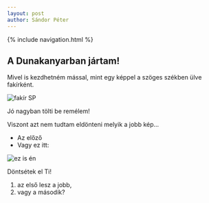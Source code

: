 ```yaml
---
layout: post
author: Sándor Péter
---
```

{% include navigation.html %}

## A Dunakanyarban jártam! 

Mivel is kezdhetném mással, mint egy képpel a szöges székben ülve fakírként.

![fakír SP](https://lh3.googleusercontent.com/obtK6qzymsWQyiNTIE4nbPzMw24qlh6C-pJlveIUq24Fxs48OgDf0I9g-mwFXvd_kdHjuhEkXtvwLw-4XdNxVn0x_E4fPm5b3B0OwDgosAw5PjUa3Y49xqYReBgDAu3nCzDPe8dvt7BRkkELPnylGvZ2B3rtHAVbCL0nY_gD0g4Sr2geAwwPyXHZBJuqg-RzJPnKU369PWiSyHHhEqEWbfwXxOSjtWB4Sgva5ejOtdPjhy-8lvftKmH8KocECmB4kAbQRz1jBZe-xUeE1TmgUEM9AOUKYlwCCVuPiahcvDq8la5iuwz0ozzHLebzY2YU-bkKe3HYgXeWizGnHXVuwRPOmldnKDDV7vzRkyB93X5uwfO_xf-DkhopvLsvDd9rbb_xmjWhN9ntBXoMF2nwhEQJvWEVkI2nS9wboRKANclf93y9f7NL8ipLYIn9NNr7BfFXKAtNkZj4qopFl1LevrwKd8na0ih3a0zo-1NMPxBvWjKgttnLXAdJbqeSa-5g9bLo1koZst6xc2vIwdi6clwAwMYV4nQZ1K5mzRd9ALBm1WHQZ49_xaqnbF2K9LCp68bjq4Egqhl7_5jr9LohPnZx16lxbREKhelCITrJc4kUxZBF0FY0POcXr7fGNc2bnomOBrg5s6e1P-CHSi6loeNnkMFGkHdNiCffidByUa9GgU0P7elhQtFfvh-NmbDio_NLNFBHBf55wYcYRZ3BDE142g=w1080-h1440-no?authuser=0)

Jó nagyban tölti be remélem! 

Viszont azt nem tudtam eldönteni melyik a jobb kép...
  - Az előző
  - Vagy ez itt:

![ez is én](https://lh3.googleusercontent.com/kp3GXa5PVTUQnfNa05PcU55jWP83zThu6u8IJWdYXzjX0A7q2pda7Kdtl6xuH_PISVCxv2-ZmKZ9KK8xJ8uyGgng8AgFlBqWymJh8VJJ2lGiaVu_Ru31cmrwyuKGYCUbTMTLNzDj69Q0Aa1wHvWaj9s8iwRdgyPvi7KnndMWcaRG0yz6e0b8WDCzJYbrbWzxt4uRCsyFDiGRGUidI98uDVvnLQA2W7II57TI_yXDftbDEM9F8usELQug1IylteSyxHE-UJ_eUCNPb6lR-sv7Yfx3jxvk2qTYo0cN_fYXkYvDoXWYWlycq-PsyPxw1VpEDKtFOXyTfpOdL87Uo2A0WDz6jVqhIt3beaN5Fs0G5HCp9pazK3eSkB8TTZuy7Kv5GuPqSxZCm_dT5etZ_3onhgRP5-iTZoXXgApY3KXPZ_65NWG7QUQUxk-5czBlPLQvPXH9ni1mwMgf5Btg0GTXvz4zdxMSrsMSvvGi_3wGYLVRK2dQNhEtSXiNJTd8Oa6S63g4IlJuV8VvFT0B5Lv6-VOtFtmtT-4I_PgYCGijNFPvh2aX_VvJrneMuNgMyWSyXi-f6KAMUdAilNfrL8CsQ7DgrO6GLIGnW2qloiAJZYeKsHCgxoDsr97BQ_9vyl7gnHu1Ro6RhxvgJJWhs1DZVAC1YvwpAkRZTwARD770hyFMsxUazWTBlJ7z6orWTG3493uB0EHtDwdpmsdpWARiDfWsVA=w1080-h1440-no?authuser=0)

Döntsétek el Ti! 
1. az első lesz a jobb,
2. vagy a második?
